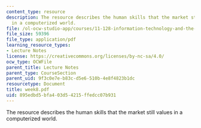 ```yaml
---
content_type: resource
description: The resource describes the human skills that the market still values
  in a computerized world.
file: /ol-ocw-studio-app/courses/11-128-information-technology-and-the-labor-market-spring-2005/895edbd5bfa403d54215ffedcc07b931_week8.pdf
file_size: 59396
file_type: application/pdf
learning_resource_types:
- Lecture Notes
license: https://creativecommons.org/licenses/by-nc-sa/4.0/
ocw_type: OCWFile
parent_title: Lecture Notes
parent_type: CourseSection
parent_uid: 9f3c0e7e-b83c-d5e6-510b-4e8f4823b1dc
resourcetype: Document
title: week8.pdf
uid: 895edbd5-bfa4-03d5-4215-ffedcc07b931
---
```

The resource describes the human skills that the market still values in a computerized world.